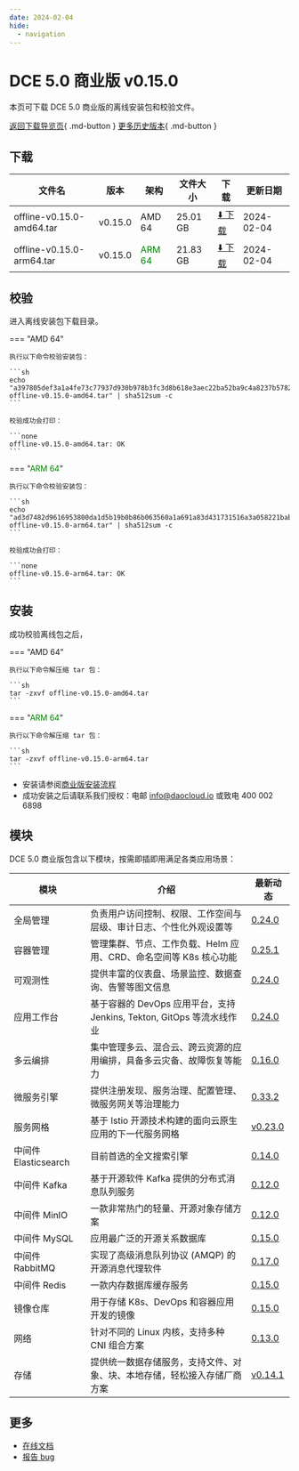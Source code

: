 ```yaml
---
date: 2024-02-04
hide:
  - navigation
---
```


# DCE 5.0 商业版 v0.15.0

本页可下载 DCE 5.0 商业版的离线安装包和校验文件。

[返回下载导览页](../index.md#_2){ .md-button } [更多历史版本](./dce5-installer-history.md){ .md-button }

## 下载

| 文件名 | 版本 | 架构 | 文件大小 | 下载 | 更新日期 |
| ----- | --- | ---- | ------ | --- | -------- |
| offline-v0.15.0-amd64.tar | v0.15.0 | AMD 64 | 25.01 GB | [:arrow_down: 下载](https://qiniu-download-public.daocloud.io/DaoCloud_Enterprise/dce5/offline-v0.15.0-amd64.tar) | 2024-02-04 |
| offline-v0.15.0-arm64.tar | v0.15.0 | <font color="green">ARM 64</font> | 21.83 GB | [:arrow_down: 下载](https://qiniu-download-public.daocloud.io/DaoCloud_Enterprise/dce5/offline-v0.15.0-arm64.tar) | 2024-02-04 |

## 校验

进入离线安装包下载目录。

=== "AMD 64"

    执行以下命令校验安装包：

    ```sh
    echo "a397805def3a1a4fe73c77937d930b978b3fc3d8b618e3aec22ba52ba9c4a8237b57824fbb9592702a94cc1ce994def990e02562c67e1235382ff117d17f8e99  offline-v0.15.0-amd64.tar" | sha512sum -c
    ```

    校验成功会打印：

    ```none
    offline-v0.15.0-amd64.tar: OK
    ```

=== "<font color="green">ARM 64</font>"

    执行以下命令校验安装包：

    ```sh
    echo "ad3d7482d9616953800da1d5b19b0b86b063560a1a691a83d431731516a3a058221babd4d47e8e258704e459c2f1f384cd60231906ed7b71580910f1b82b41a0  offline-v0.15.0-arm64.tar" | sha512sum -c
    ```

    校验成功会打印：

    ```none
    offline-v0.15.0-arm64.tar: OK
    ```

## 安装

成功校验离线包之后，

=== "AMD 64"

    执行以下命令解压缩 tar 包：

    ```sh
    tar -zxvf offline-v0.15.0-amd64.tar
    ```

=== "<font color="green">ARM 64</font>"

    执行以下命令解压缩 tar 包：

    ```sh
    tar -zxvf offline-v0.15.0-arm64.tar
    ```

- 安装请参阅[商业版安装流程](../../install/commercial/start-install.md)
- 成功安装之后请联系我们授权：电邮 info@daocloud.io 或致电 400 002 6898

## 模块

DCE 5.0 商业版包含以下模块，按需即插即用满足各类应用场景：

| 模块 | 介绍 | 最新动态 |
| ---- | --- | ------ |
| 全局管理 | 负责用户访问控制、权限、工作空间与层级、审计日志、个性化外观设置等 | [0.24.0](../../ghippo/intro/release-notes.md#0240) |
| 容器管理 | 管理集群、节点、工作负载、Helm 应用、CRD、命名空间等 K8s 核心功能 | [0.25.1](../../kpanda/intro/release-notes.md#0251) |
| 可观测性 | 提供丰富的仪表盘、场景监控、数据查询、告警等图文信息 | [0.24.0](../../insight/intro/releasenote.md#0240) |
| 应用工作台 | 基于容器的 DevOps 应用平台，支持 Jenkins, Tekton, GitOps 等流水线作业 | [0.24.0](../../amamba/intro/release-notes.md#0240) |
| 多云编排 | 集中管理多云、混合云、跨云资源的应用编排，具备多云灾备、故障恢复等能力 | [0.16.0](../../kairship/intro/release-notes.md#0160) |
| 微服务引擎 | 提供注册发现、服务治理、配置管理、微服务网关等治理能力 | [0.33.2](../../skoala/intro/release-notes.md#0332) |
| 服务网格 | 基于 Istio 开源技术构建的面向云原生应用的下一代服务网格 | [v0.23.0](../../mspider/intro/release-notes.md#v0230) |
| 中间件 Elasticsearch | 目前首选的全文搜索引擎 | [0.14.0](../../middleware/elasticsearch/release-notes.md#0140) |
| 中间件 Kafka | 基于开源软件 Kafka 提供的分布式消息队列服务 | [0.12.0](../../middleware/kafka/release-notes.md#0120) |
| 中间件 MinIO | 一款非常热门的轻量、开源对象存储方案 | [0.12.0](../../middleware/minio/release-notes.md#0120) |
| 中间件 MySQL | 应用最广泛的开源关系数据库 | [0.15.0](../../middleware/mysql/release-notes.md#0150) |
| 中间件 RabbitMQ | 实现了高级消息队列协议 (AMQP) 的开源消息代理软件 | [0.17.0](../../middleware/rabbitmq/release-notes.md#0170) |
| 中间件 Redis | 一款内存数据库缓存服务 | [0.15.0](../../middleware/redis/release-notes.md#0150) |
| 镜像仓库 | 用于存储 K8s、DevOps 和容器应用开发的镜像 | [0.15.0](../../kangaroo/intro/release-notes.md) |
| 网络 | 针对不同的 Linux 内核，支持多种 CNI 组合方案 | [0.13.0](../../network/intro/releasenotes.md) |
| 存储 | 提供统一数据存储服务，支持文件、对象、块、本地存储，轻松接入存储厂商方案 | [v0.14.1](../../storage/hwameistor/releasenotes.md) |

## 更多

- [在线文档](../../dce/index.md)
- [报告 bug](https://github.com/DaoCloud/DaoCloud-docs/issues)
